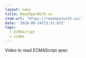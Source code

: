 ```yaml
---
layout: news
title: ReadSpecWith.us
item-url: 'https://readspecwith.us/'
date: '2020-09-24T13:31:07Z'
tags:
  - ECMAScript
  - video
---
```

Video to read ECMAScript spec
